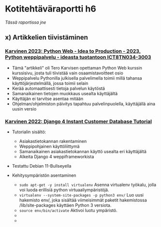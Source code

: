 # Kotitehtäväraportti h6  

_Tässä raportissa jne_  

## x) Artikkelien tiivistäminen  

### [Karvinen 2023: Python Web - Idea to Production - 2023, Python weppipalvelu - ideasta tuotantoon ICT8TN034-3003](https://terokarvinen.com/2023/python-web-idea-to-production/#osaamistavoitteet "Python Web kurssin osaamistavoitteet")

  - Tämä "artikkeli" oli Tero Karvisen opettaman Python Web kurssin kurssisivu, josta tuli tiivistää vain osaamistavoitteet osio  
  - Weppipalvelu Pythonilla julkisella palvelimella toimii millä tahansa käyttöjärjestelmällä, jossa toimii selain  
  - Kerää automaattisesti tietoja palvelun käytöstä  
  - Samanaikainen tietojen muokkaus usealta käyttäjältä
  - Käyttäjän ei tarvitse asentaa mitään
  - Ohjelman/ohjelmiston päivitys tapahtuu palvelinpuolella, käyttäjällä aina uusin versio

### [Karvinen 2022: Django 4 Instant Customer Database Tutorial](https://terokarvinen.com/2022/django-instant-crm-tutorial/ "Asiakastietokannan rakentaminen Django 4:lla helposti - Tutorial")  

  - Tutorialin sisältö:  
    - Asiakastietokannan rakentaminen  
    - Weppipohjainen käyttöliittymä  
    - Samanaikainen asiakastietokannan käyttö usealta eri käyttäjältä  
    - Alkeita Django 4 weppiframeworkista
  
  - Testattu Debian 11-Bullseyella
  
  - Kehitysympäristön asentaminen  
    - `sudo apt-get -y install virtualenv` Asenna virtualenv työkalu, jolla voi luoda erillisiä python virtuaaliympäristöjä.  
    - `virtualenv --system-site-packages -p python3 env/` Luo uusi hakemisto env/, joka sisältää viimeisimmät paketit hakemistossa /lib/site-packages käyttäen Python 3 versiota.  
    - `source env/bin/activate` Aktivoi luotu ympäristö.  
    - 
    - 
